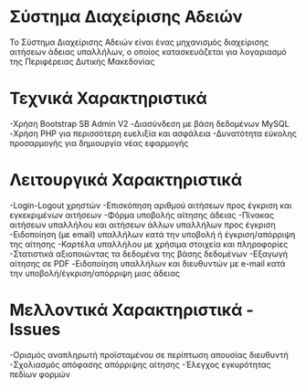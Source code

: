# Σύστημα Διαχείρισης Αδειών

Το Σύστημα Διαχείρισης Αδειών είναι ένας μηχανισμός διαχείρισης αιτήσεων άδειας υπαλλήλων, ο οποίος κατασκευάζεται για λογαριασμό της Περιφέρειας Δυτικής Μακεδονίας

# Τεχνικά Χαρακτηριστικά

-Χρήση Bootstrap SB Admin V2
-Διασύνδεση με βάση δεδομένων MySQL
-Χρήση PHP για περισσότερη ευελιξία και ασφάλεια
-Δυνατότητα εύκολης προσαρμογής για δημιουργία νέας εφαρμογής

# Λειτουργικά Χαρακτηριστικά

-Login-Logout χρηστών
-Επισκόπηση αριθμού αιτήσεων προς έγκριση και εγκεκριμένων αιτήσεων
-Φόρμα υποβολής αίτησης άδειας
-Πίνακας αιτήσεων υπαλλήλου και αιτήσεων άλλων υπαλλήλων προς έγκριση
-Ειδοποίηση (με email) υπαλλήλων κατά την υποβολή ή έγκριση/απόρριψη της αίτησης
-Καρτέλα υπαλλήλου με χρήσιμα στοιχεία και πληροφορίες
-Στατιστικά αξιοποιώντας τα δεδομένα της βάσης δεδομένων
-Εξαγωγή αίτησης σε PDF
-Ειδοποίηση υπαλλήλων και διευθυντών με e-mail κατά την υποβολή/έγκριση/απόρριψη μιας άδειας

# Μελλοντικά Χαρακτηριστικά - Issues

-Ορισμός αναπληρωτή προϊσταμένου σε περίπτωση απουσίας διευθυντή
-Σχολιασμός απόφασης απόρριψης αίτησης
-Έλεγχος εγκυρότητας πεδίων φορμών